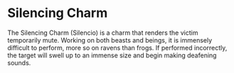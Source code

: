 # Silencing Charm  
The Silencing Charm (Silencio) is a charm that renders the victim temporarily mute. Working on both beasts and beings, it is immensely difficult to perform, more so on ravens than frogs. If performed incorrectly, the target will swell up to an immense size and begin making deafening sounds.  
  
